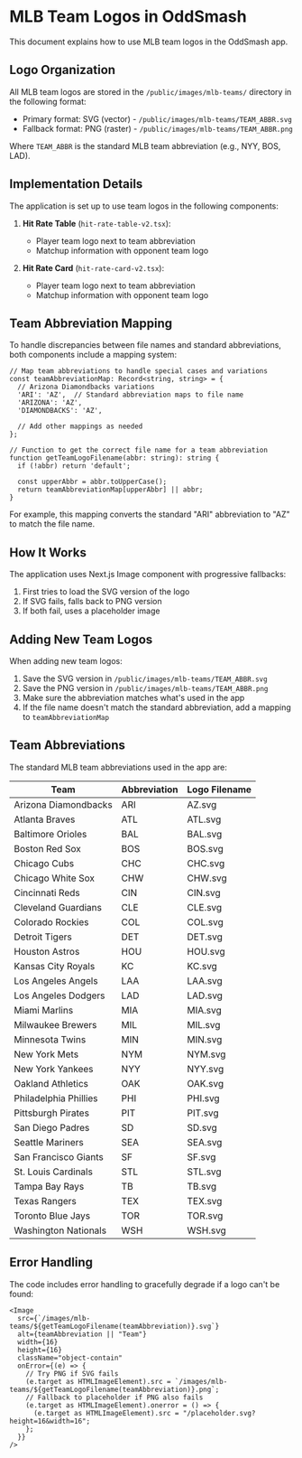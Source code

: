 # MLB Team Logos in OddSmash

This document explains how to use MLB team logos in the OddSmash app.

## Logo Organization

All MLB team logos are stored in the `/public/images/mlb-teams/` directory in the following format:

- Primary format: SVG (vector) - `/public/images/mlb-teams/TEAM_ABBR.svg`
- Fallback format: PNG (raster) - `/public/images/mlb-teams/TEAM_ABBR.png`

Where `TEAM_ABBR` is the standard MLB team abbreviation (e.g., NYY, BOS, LAD).

## Implementation Details

The application is set up to use team logos in the following components:

1. **Hit Rate Table** (`hit-rate-table-v2.tsx`):
   - Player team logo next to team abbreviation
   - Matchup information with opponent team logo

2. **Hit Rate Card** (`hit-rate-card-v2.tsx`):
   - Player team logo next to team abbreviation
   - Matchup information with opponent team logo

## Team Abbreviation Mapping

To handle discrepancies between file names and standard abbreviations, both components include a mapping system:

```tsx
// Map team abbreviations to handle special cases and variations
const teamAbbreviationMap: Record<string, string> = {
  // Arizona Diamondbacks variations
  'ARI': 'AZ',  // Standard abbreviation maps to file name
  'ARIZONA': 'AZ',
  'DIAMONDBACKS': 'AZ',
  
  // Add other mappings as needed
};

// Function to get the correct file name for a team abbreviation
function getTeamLogoFilename(abbr: string): string {
  if (!abbr) return 'default';
  
  const upperAbbr = abbr.toUpperCase();
  return teamAbbreviationMap[upperAbbr] || abbr;
}
```

For example, this mapping converts the standard "ARI" abbreviation to "AZ" to match the file name.

## How It Works

The application uses Next.js Image component with progressive fallbacks:

1. First tries to load the SVG version of the logo
2. If SVG fails, falls back to PNG version
3. If both fail, uses a placeholder image

## Adding New Team Logos

When adding new team logos:

1. Save the SVG version in `/public/images/mlb-teams/TEAM_ABBR.svg`
2. Save the PNG version in `/public/images/mlb-teams/TEAM_ABBR.png`
3. Make sure the abbreviation matches what's used in the app
4. If the file name doesn't match the standard abbreviation, add a mapping to `teamAbbreviationMap`

## Team Abbreviations

The standard MLB team abbreviations used in the app are:

| Team | Abbreviation | Logo Filename |
|------|--------------|---------------|
| Arizona Diamondbacks | ARI | AZ.svg |
| Atlanta Braves | ATL | ATL.svg |
| Baltimore Orioles | BAL | BAL.svg |
| Boston Red Sox | BOS | BOS.svg |
| Chicago Cubs | CHC | CHC.svg |
| Chicago White Sox | CHW | CHW.svg |
| Cincinnati Reds | CIN | CIN.svg |
| Cleveland Guardians | CLE | CLE.svg |
| Colorado Rockies | COL | COL.svg |
| Detroit Tigers | DET | DET.svg |
| Houston Astros | HOU | HOU.svg |
| Kansas City Royals | KC | KC.svg |
| Los Angeles Angels | LAA | LAA.svg |
| Los Angeles Dodgers | LAD | LAD.svg |
| Miami Marlins | MIA | MIA.svg |
| Milwaukee Brewers | MIL | MIL.svg |
| Minnesota Twins | MIN | MIN.svg |
| New York Mets | NYM | NYM.svg |
| New York Yankees | NYY | NYY.svg |
| Oakland Athletics | OAK | OAK.svg |
| Philadelphia Phillies | PHI | PHI.svg |
| Pittsburgh Pirates | PIT | PIT.svg |
| San Diego Padres | SD | SD.svg |
| Seattle Mariners | SEA | SEA.svg |
| San Francisco Giants | SF | SF.svg |
| St. Louis Cardinals | STL | STL.svg |
| Tampa Bay Rays | TB | TB.svg |
| Texas Rangers | TEX | TEX.svg |
| Toronto Blue Jays | TOR | TOR.svg |
| Washington Nationals | WSH | WSH.svg |

## Error Handling

The code includes error handling to gracefully degrade if a logo can't be found:

```tsx
<Image
  src={`/images/mlb-teams/${getTeamLogoFilename(teamAbbreviation)}.svg`}
  alt={teamAbbreviation || "Team"}
  width={16}
  height={16}
  className="object-contain"
  onError={(e) => {
    // Try PNG if SVG fails
    (e.target as HTMLImageElement).src = `/images/mlb-teams/${getTeamLogoFilename(teamAbbreviation)}.png`;
    // Fallback to placeholder if PNG also fails
    (e.target as HTMLImageElement).onerror = () => {
      (e.target as HTMLImageElement).src = "/placeholder.svg?height=16&width=16";
    };
  }}
/>
``` 
